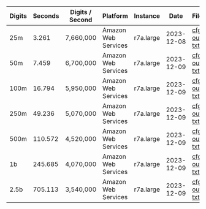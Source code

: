 | Digits | Seconds | Digits / Second | Platform | Instance | Date | Files |
| ------ | ------- | --------------- | -------- | -------- | ---- | ----- |
| 25m | 3.261 | 7,660,000 | Amazon Web Services | r7a.large | 2023-12-08 | [cfg](../Amazon%20Web%20Services/r7a.large/Lemniscate%20Constant%20%5Bzuniga2023x%5D/Lemniscate%20-%2020231208-163133.cfg) [out](../Amazon%20Web%20Services/r7a.large/Lemniscate%20Constant%20%5Bzuniga2023x%5D/Lemniscate%20-%2020231208-163133.out) [txt](../Amazon%20Web%20Services/r7a.large/Lemniscate%20Constant%20%5Bzuniga2023x%5D/Lemniscate%20-%2020231208-163133.txt) |
| 50m | 7.459 | 6,700,000 | Amazon Web Services | r7a.large | 2023-12-09 | [cfg](../Amazon%20Web%20Services/r7a.large/Lemniscate%20Constant%20%5Bzuniga2023x%5D/Lemniscate%20-%2020231209-065306.cfg) [out](../Amazon%20Web%20Services/r7a.large/Lemniscate%20Constant%20%5Bzuniga2023x%5D/Lemniscate%20-%2020231209-065306.out) [txt](../Amazon%20Web%20Services/r7a.large/Lemniscate%20Constant%20%5Bzuniga2023x%5D/Lemniscate%20-%2020231209-065306.txt) |
| 100m | 16.794 | 5,950,000 | Amazon Web Services | r7a.large | 2023-12-09 | [cfg](../Amazon%20Web%20Services/r7a.large/Lemniscate%20Constant%20%5Bzuniga2023x%5D/Lemniscate%20-%2020231209-065412.cfg) [out](../Amazon%20Web%20Services/r7a.large/Lemniscate%20Constant%20%5Bzuniga2023x%5D/Lemniscate%20-%2020231209-065412.out) [txt](../Amazon%20Web%20Services/r7a.large/Lemniscate%20Constant%20%5Bzuniga2023x%5D/Lemniscate%20-%2020231209-065412.txt) |
| 250m | 49.236 | 5,070,000 | Amazon Web Services | r7a.large | 2023-12-09 | [cfg](../Amazon%20Web%20Services/r7a.large/Lemniscate%20Constant%20%5Bzuniga2023x%5D/Lemniscate%20-%2020231209-065557.cfg) [out](../Amazon%20Web%20Services/r7a.large/Lemniscate%20Constant%20%5Bzuniga2023x%5D/Lemniscate%20-%2020231209-065557.out) [txt](../Amazon%20Web%20Services/r7a.large/Lemniscate%20Constant%20%5Bzuniga2023x%5D/Lemniscate%20-%2020231209-065557.txt) |
| 500m | 110.572 | 4,520,000 | Amazon Web Services | r7a.large | 2023-12-09 | [cfg](../Amazon%20Web%20Services/r7a.large/Lemniscate%20Constant%20%5Bzuniga2023x%5D/Lemniscate%20-%2020231209-065842.cfg) [out](../Amazon%20Web%20Services/r7a.large/Lemniscate%20Constant%20%5Bzuniga2023x%5D/Lemniscate%20-%2020231209-065842.out) [txt](../Amazon%20Web%20Services/r7a.large/Lemniscate%20Constant%20%5Bzuniga2023x%5D/Lemniscate%20-%2020231209-065842.txt) |
| 1b | 245.685 | 4,070,000 | Amazon Web Services | r7a.large | 2023-12-09 | [cfg](../Amazon%20Web%20Services/r7a.large/Lemniscate%20Constant%20%5Bzuniga2023x%5D/Lemniscate%20-%2020231209-070253.cfg) [out](../Amazon%20Web%20Services/r7a.large/Lemniscate%20Constant%20%5Bzuniga2023x%5D/Lemniscate%20-%2020231209-070253.out) [txt](../Amazon%20Web%20Services/r7a.large/Lemniscate%20Constant%20%5Bzuniga2023x%5D/Lemniscate%20-%2020231209-070253.txt) |
| 2.5b | 705.113 | 3,540,000 | Amazon Web Services | r7a.large | 2023-12-09 | [cfg](../Amazon%20Web%20Services/r7a.large/Lemniscate%20Constant%20%5Bzuniga2023x%5D/Lemniscate%20-%2020231209-071454.cfg) [out](../Amazon%20Web%20Services/r7a.large/Lemniscate%20Constant%20%5Bzuniga2023x%5D/Lemniscate%20-%2020231209-071454.out) [txt](../Amazon%20Web%20Services/r7a.large/Lemniscate%20Constant%20%5Bzuniga2023x%5D/Lemniscate%20-%2020231209-071454.txt) |
